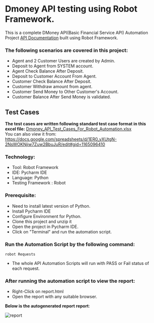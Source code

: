 # Dmoney API testing using Robot Framework.
This is a complete DMoney API(Basic Financial Service API) Automation Project [API Documentation](https://documenter.getpostman.com/view/21520037/2s8Z6zzBy4) built using Robot Framework.  
### The following scenarios are covered in this project:
- Agent and 2 Customer Users are created by Admin.  
- Deposit to Agent from SYSTEM account.
- Agent Check Balance After Deposit.
- Deposit to Customer Account From Agent.
- Customer Check Balance After Deposit.
- Customer Withdraw amount from agent.
- Customer Send Money to Other Customer's Account.
- Customer Balance After Send Money is validated.

## Test Cases
**The test cases are written following standard test case format in this excel file:**
[Dmoney_API_Test_Cases_For_Robot_Automation.xlsx](https://github.com/NibrazKhan/Robot_Dmoney_API_Testing/files/10329503/Dmoney_API_Test_Cases_For_Robot_Automation.xlsx) </br>
You can also view it from:</br>
https://docs.google.com/spreadsheets/d/1ER0_vXUtgN-2NsWOKNjiw7Zuw2BbuJuR/edit#gid=1165096410

### Technology: </br>
- Tool: Robot Framework
- IDE: Pycharm IDE
- Language: Python
- Testing Framework : Robot

### Prerequisite: </br>
- Need to install latest version of Python.
- Install Pycharm IDE
- Configure Environment for Python.
- Clone this project and unzip it
- Open the project in Pycharm IDE. 
- Click on "Terminal" and run the automation script.

### Run the Automation Script by the following command:
 ```
 robot Requests
 ```
- The whole API Automation Scripts will run with PASS or Fail status of each request.
### After running the automation script to view the report:
- Right-Click on report.html
- Open the report with any suitable browser.

**Below is the autogenerated report report**:

![report](https://user-images.githubusercontent.com/55280106/210185169-d78f2160-360e-41f6-baaa-7df97ef8513a.png)
